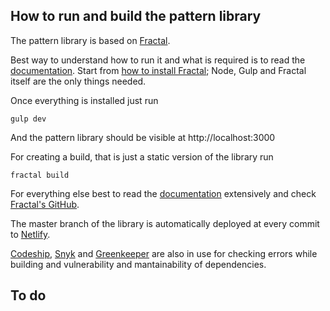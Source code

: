 ## How to run and build the pattern library

The pattern library is based on [Fractal](http://fractal.build).

Best way to understand how to run it and what is required is to read the [documentation](http://fractal.build/guide). Start from [how to install Fractal](http://fractal.build/guide/installation); Node, Gulp and Fractal itself are the only things needed.

Once everything is installed just run
```
gulp dev
```
And the pattern library should be visible at http://localhost:3000


For creating a build, that is just a static version of the library run
```
fractal build
```
For everything else best to read the [documentation](http://fractal.build/guide) extensively and check [Fractal's GitHub](https://github.com/frctl/fractal).

The master branch of the library is automatically deployed at every commit to [Netlify](https://lbh-pattern-library.netlify.com).

[Codeship](https://snyk.io/), [Snyk](https://snyk.io/) and [Greenkeeper](https://greenkeeper.io/) are also in use for checking errors while building and vulnerability and mantainability of dependencies.

## To do

